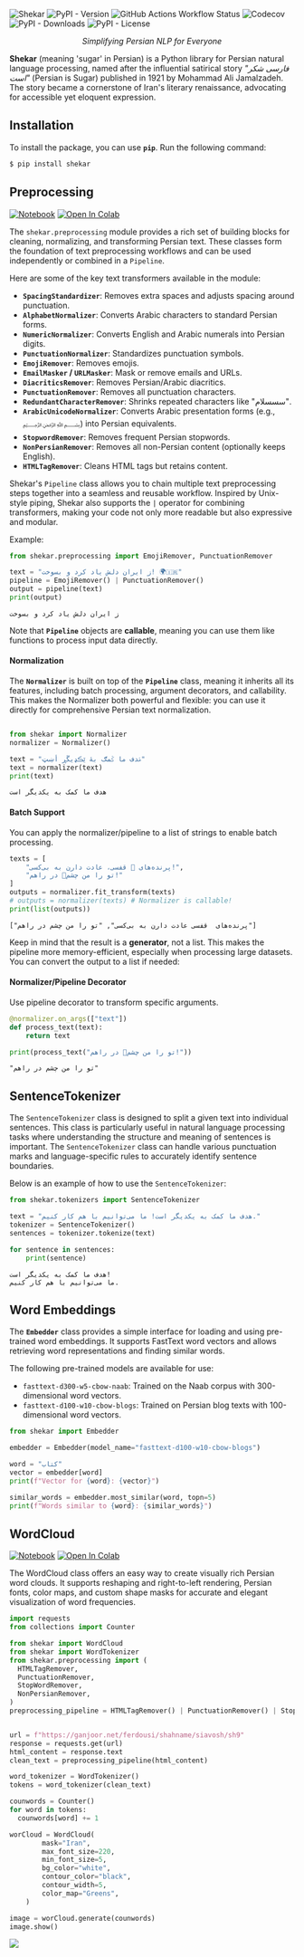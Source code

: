 
![Shekar](https://amirivojdan.io/wp-content/uploads/2025/01/shekar-lib.png)
![PyPI - Version](https://img.shields.io/pypi/v/shekar?color=00A693)
![GitHub Actions Workflow Status](https://img.shields.io/github/actions/workflow/status/amirivojdan/shekar/test.yml?color=00A693)
![Codecov](https://img.shields.io/codecov/c/github/amirivojdan/shekar?color=00A693)
![PyPI - Downloads](https://img.shields.io/pypi/dm/shekar?color=00A693)
![PyPI - License](https://img.shields.io/pypi/l/shekar?color=00A693)

<p align="center">
    <em>Simplifying Persian NLP for Everyone</em>
</p>

**Shekar** (meaning 'sugar' in Persian) is a Python library for Persian natural language processing, named after the influential satirical story *"فارسی شکر است"* (Persian is Sugar) published in 1921 by Mohammad Ali Jamalzadeh.
The story became a cornerstone of Iran's literary renaissance, advocating for accessible yet eloquent expression.
## Installation

To install the package, you can use **`pip`**. Run the following command:

<!-- termynal -->
```bash
$ pip install shekar
```

## Preprocessing

[![Notebook](https://img.shields.io/badge/Notebook-Jupyter-00A693.svg)](examples/preprocessing.ipynb)  [![Open In Colab](https://colab.research.google.com/assets/colab-badge.svg)](https://colab.research.google.com/github/amirivojdan/shekar/blob/main/examples/preprocessing.ipynb)

The `shekar.preprocessing` module provides a rich set of building blocks for cleaning, normalizing, and transforming Persian text. These classes form the foundation of text preprocessing workflows and can be used independently or combined in a `Pipeline`.

Here are some of the key text transformers available in the module:

- **`SpacingStandardizer`**: Removes extra spaces and adjusts spacing around punctuation.
- **`AlphabetNormalizer`**: Converts Arabic characters to standard Persian forms.
- **`NumericNormalizer`**: Converts English and Arabic numerals into Persian digits.
- **`PunctuationNormalizer`**: Standardizes punctuation symbols.
- **`EmojiRemover`**: Removes emojis.
- **`EmailMasker` / `URLMasker`**: Mask or remove emails and URLs.
- **`DiacriticsRemover`**: Removes Persian/Arabic diacritics.
- **`PunctuationRemover`**: Removes all punctuation characters.
- **`RedundantCharacterRemover`**: Shrinks repeated characters like "سسسلام".
- **`ArabicUnicodeNormalizer`**: Converts Arabic presentation forms (e.g., ﷽) into Persian equivalents.
- **`StopwordRemover`**: Removes frequent Persian stopwords.
- **`NonPersianRemover`**: Removes all non-Persian content (optionally keeps English).
- **`HTMLTagRemover`**: Cleans HTML tags but retains content.

Shekar's `Pipeline` class allows you to chain multiple text preprocessing steps together into a seamless and reusable workflow. Inspired by Unix-style piping, Shekar also supports the `|` operator for combining transformers, making your code not only more readable but also expressive and modular.

Example: 

```python
from shekar.preprocessing import EmojiRemover, PunctuationRemover

text = "ز ایران دلش یاد کرد و بسوخت! 🌍🇮🇷"
pipeline = EmojiRemover() | PunctuationRemover()
output = pipeline(text)
print(output)
```

```shell
ز ایران دلش یاد کرد و بسوخت
```

Note that **`Pipeline`** objects are **callable**, meaning you can use them like functions to process input data directly.

#### Normalization

The **`Normalizer`** is built on top of the **`Pipeline`** class, meaning it inherits all its features, including batch processing, argument decorators, and callability. This makes the Normalizer both powerful and flexible: you can use it directly for comprehensive Persian text normalization.

```python

from shekar import Normalizer
normalizer = Normalizer()

text = "ۿدف ما ػمګ بۀ ێڪډيڱڕ أښټ"
text = normalizer(text) 
print(text)
```
```shell
هدف ما کمک به یکدیگر است
```

#### Batch Support
You can apply the normalizer/pipeline to a list of strings to enable batch processing.

```python
texts = [
    "پرنده‌های 🐔 قفسی، عادت دارن به بی‌کسی!",
    "تو را من چشم👀 در راهم!"
]
outputs = normalizer.fit_transform(texts)
# outputs = normalizer(texts) # Normalizer is callable! 
print(list(outputs))
```

```shell
["پرنده‌های  قفسی عادت دارن به بی‌کسی", "تو را من چشم در راهم"]
```

Keep in mind that the result is a **generator**, not a list. This makes the pipeline more memory-efficient, especially when processing large datasets. You can convert the output to a list if needed:

#### Normalizer/Pipeline Decorator
Use pipeline decorator to transform specific arguments.
```python
@normalizer.on_args(["text"])
def process_text(text):
    return text

print(process_text("تو را من چشم👀 در راهم!"))
```

```shell
"تو را من چشم در راهم"
```

## SentenceTokenizer

The `SentenceTokenizer` class is designed to split a given text into individual sentences. This class is particularly useful in natural language processing tasks where understanding the structure and meaning of sentences is important. The `SentenceTokenizer` class can handle various punctuation marks and language-specific rules to accurately identify sentence boundaries.

Below is an example of how to use the `SentenceTokenizer`:

```python
from shekar.tokenizers import SentenceTokenizer

text = "هدف ما کمک به یکدیگر است! ما می‌توانیم با هم کار کنیم."
tokenizer = SentenceTokenizer()
sentences = tokenizer.tokenize(text)

for sentence in sentences:
    print(sentence)
```

```output
هدف ما کمک به یکدیگر است!
ما می‌توانیم با هم کار کنیم.
```

## Word Embeddings

The **`Embedder`** class provides a simple interface for loading and using pre-trained word embeddings. It supports FastText word vectors and allows retrieving word representations and finding similar words.

The following pre-trained models are available for use:

- `fasttext-d300-w5-cbow-naab`: Trained on the Naab corpus with 300-dimensional word vectors.
- `fasttext-d100-w10-cbow-blogs`: Trained on Persian blog texts with 100-dimensional word vectors.

```python
from shekar import Embedder

embedder = Embedder(model_name="fasttext-d100-w10-cbow-blogs")

word = "کتاب"
vector = embedder[word]
print(f"Vector for {word}: {vector}")

similar_words = embedder.most_similar(word, topn=5)
print(f"Words similar to {word}: {similar_words}")

```

## WordCloud

[![Notebook](https://img.shields.io/badge/Notebook-Jupyter-00A693.svg)](examples/word_cloud.ipynb)  [![Open In Colab](https://colab.research.google.com/assets/colab-badge.svg)](https://colab.research.google.com/github/amirivojdan/shekar/blob/main/examples/word_cloud.ipynb)

The WordCloud class offers an easy way to create visually rich Persian word clouds. It supports reshaping and right-to-left rendering, Persian fonts, color maps, and custom shape masks for accurate and elegant visualization of word frequencies.

```python
import requests
from collections import Counter

from shekar import WordCloud
from shekar import WordTokenizer
from shekar.preprocessing import (
  HTMLTagRemover,
  PunctuationRemover,
  StopWordRemover,
  NonPersianRemover,
)
preprocessing_pipeline = HTMLTagRemover() | PunctuationRemover() | StopWordRemover() | NonPersianRemover()


url = f"https://ganjoor.net/ferdousi/shahname/siavosh/sh9"
response = requests.get(url)
html_content = response.text
clean_text = preprocessing_pipeline(html_content)

word_tokenizer = WordTokenizer()
tokens = word_tokenizer(clean_text)

counwords = Counter()
for word in tokens:
  counwords[word] += 1

worCloud = WordCloud(
        mask="Iran",
        max_font_size=220,
        min_font_size=5,
        bg_color="white",
        contour_color="black",
        contour_width=5,
        color_map="Greens",
    )

image = worCloud.generate(counwords)
image.show()
```

![](https://raw.githubusercontent.com/amirivojdan/shekar/main/assets/wordcloud_example.png)